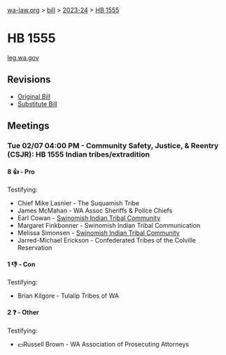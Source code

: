 [wa-law.org](/) > [bill](/bill/) > [2023-24](/bill/2023-24/) > [HB 1555](/bill/2023-24/hb/1555/)

# HB 1555
[leg.wa.gov](https://app.leg.wa.gov/billsummary?BillNumber=1555&Year=2023&Initiative=false)

## Revisions
* [Original Bill](1/)
* [Substitute Bill](S/)

## Meetings
### Tue 02/07 04:00 PM - Community Safety, Justice, & Reentry (CSJR): HB 1555 Indian tribes/extradition
#### 8 👍 - Pro
Testifying:
* Chief Mike Lasnier - The Suquamish Tribe
* James McMahan - WA Assoc Sheriffs & Police Chiefs
* Earl Cowan - [Swinomish Indian Tribal Community](/org/swinomish_indian_tribal_community/)
* Margaret Finkbonner - Swinomish Indian Tribal Communication
* Melissa Simonsen - [Swinomish Indian Tribal Community](/org/swinomish_indian_tribal_community/)
* Jarred-Michael Erickson - Confederated Tribes of the Colville Reservation

#### 1 👎 - Con
Testifying:
* Brian Kilgore - Tulalip Tribes of WA

#### 2 ❓ - Other
Testifying:
* 💵Russell Brown - WA Association of Prosecuting Attorneys
